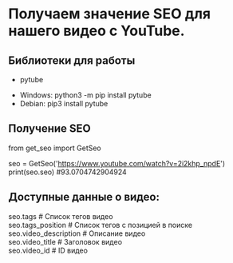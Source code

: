 # Получаем значение SEO для нашего видео с YouTube.

## Библиотеки для работы
* pytube
- Windows:
  python3 -m pip install pytube
- Debian:
  pip3 install pytube
  
## Получение SEO

  from get_seo import GetSeo
  
  
  seo = GetSeo('https://www.youtube.com/watch?v=2i2khp_npdE') <br>
  print(seo.seo) #93.0704742904924<br>

## Доступные данные о видео:<br>
  seo.tags # Список тегов видео<br>
  seo.tags_position # Список тегов с позицией в поиске<br>
  seo.video_description # Описание видео<br>
  seo.video_title # Заголовок видео<br>
  seo.video_id # ID видео<br>
  
  
